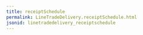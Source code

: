 ```yaml
---
title: receiptSchedule
permalink: LineTradeDelivery.receiptSchedule.html
jsonid: linetradedelivery_receiptschedule
---
```

